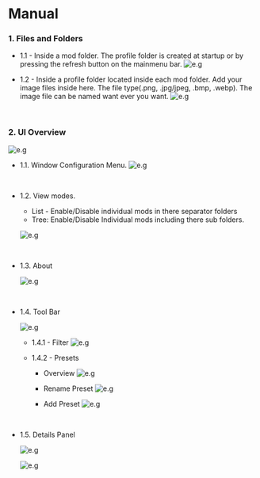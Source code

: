 
# Manual

   ### 1. Files and Folders

   - 1.1 - Inside a mod folder. The profile folder is created at startup or by pressing the refresh button on the mainmenu bar.
      ![e.g](assets/screenshots/features/file_folders/mod.png)


   - 1.2 - Inside a profile folder located inside each mod folder. Add your image files inside here. The file type(.png, .jpg/jpeg, .bmp, .webp). The image file can be named want ever you want.
      ![e.g](assets/screenshots/features/file_folders/profile.png)


<p>&nbsp;</p>


   ### 2. UI Overview
   ![e.g](assets/screenshots/features/ui/ui.png)


   - 1.1. Window Configuration Menu.
   ![e.g](assets/screenshots/features/ui/config.gif)
   

<p>&nbsp;</p>


   - 1.2. View modes.
     - List - Enable/Disable individual mods in there separator folders 
     - Tree: Enable/Disable Individual mods including there sub folders.
      
      ![e.g](assets/screenshots/features/ui/viewmodes.png)



 <p>&nbsp;</p>


   - 1.3. About

      ![e.g](assets/screenshots/features/ui/about.png)



 <p>&nbsp;</p>



   - 1.4. Tool Bar
      
      ![e.g](assets/screenshots/features/ui/bar.png)


      - 1.4.1 - Filter
         ![e.g](assets/screenshots/features/ui/filter.gif)



      - 1.4.2 - Presets

         - Overview
         ![e.g](assets/screenshots/features/ui/presets.gif)

         - Rename Preset
         ![e.g](assets/screenshots/features/ui/rename.gif)


         - Add Preset
          ![e.g](assets/screenshots/features/ui/addtopresets.gif)


      
 <p>&nbsp;</p>
 
   

   - 1.5.  Details Panel
   
      ![e.g](assets/screenshots/features/ui/detailspanel.png)


      ![e.g](assets/screenshots/features/ui/detailspanel.gif)
   



  <p>&nbsp;</p>








